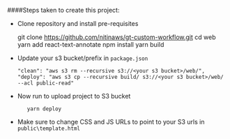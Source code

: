 ####Steps taken to create this project:

- Clone repository and install pre-requisites
    
    git clone https://github.com/nitinaws/gt-custom-workflow.git
    cd web
    yarn add react-text-annotate
    npm install
    yarn build
    

- Update your s3 bucket/prefix in `package.json`  

   ```
   "clean": "aws s3 rm --recursive s3://<your s3 bucket>/web/",
   "deploy": "aws s3 cp --recursive build/ s3://<your s3 bucket>/web/ --acl public-read"
   ```

- Now run to upload project to S3 bucket
    ```yarn clean
       yarn deploy
    ```

- Make sure to change CSS and JS URLs to point to your S3 urls in `public\template.html`


